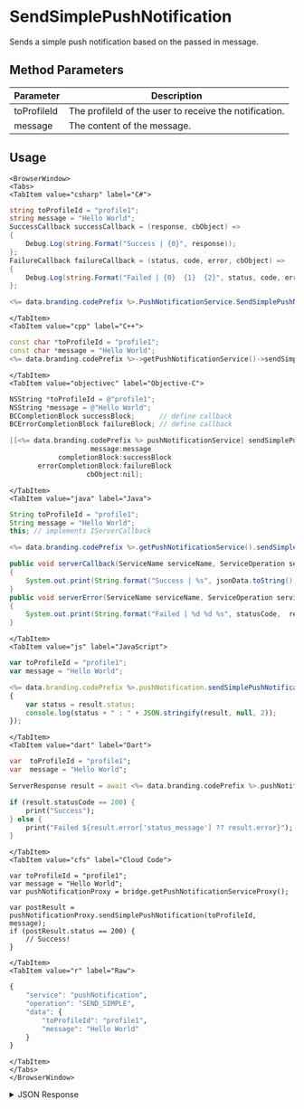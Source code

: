# SendSimplePushNotification

Sends a simple push notification based on the passed in message.

<PartialServop service_name="pushNotification" operation_name="SEND_SIMPLE" />

## Method Parameters

| Parameter   | Description                                            |
| ----------- | ------------------------------------------------------ |
| toProfileId | The profileId of the user to receive the notification. |
| message     | The content of the message.                            |

## Usage

```mdx-code-block
<BrowserWindow>
<Tabs>
<TabItem value="csharp" label="C#">
```

```csharp
string toProfileId = "profile1";
string message = "Hello World";
SuccessCallback successCallback = (response, cbObject) =>
{
    Debug.Log(string.Format("Success | {0}", response));
};
FailureCallback failureCallback = (status, code, error, cbObject) =>
{
    Debug.Log(string.Format("Failed | {0}  {1}  {2}", status, code, error));
};

<%= data.branding.codePrefix %>.PushNotificationService.SendSimplePushNotification(toProfileId, message, successCallback, failureCallback);
```

```mdx-code-block
</TabItem>
<TabItem value="cpp" label="C++">
```

```cpp
const char *toProfileId = "profile1";
const char *message = "Hello World";
<%= data.branding.codePrefix %>->getPushNotificationService()->sendSimplePushNotification(toProfileId, message, this);
```

```mdx-code-block
</TabItem>
<TabItem value="objectivec" label="Objective-C">
```

```objectivec
NSString *toProfileId = @"profile1";
NSString *message = @"Hello World";
BCCompletionBlock successBlock;      // define callback
BCErrorCompletionBlock failureBlock; // define callback

[[<%= data.branding.codePrefix %> pushNotificationService] sendSimplePushNotification:toProfileId
                    message:message
            completionBlock:successBlock
       errorCompletionBlock:failureBlock
                   cbObject:nil];
```

```mdx-code-block
</TabItem>
<TabItem value="java" label="Java">
```

```java
String toProfileId = "profile1";
String message = "Hello World";
this; // implements IServerCallback

<%= data.branding.codePrefix %>.getPushNotificationService().sendSimplePushNotification(toProfileId, message, this);

public void serverCallback(ServiceName serviceName, ServiceOperation serviceOperation, JSONObject jsonData)
{
    System.out.print(String.format("Success | %s", jsonData.toString()));
}
public void serverError(ServiceName serviceName, ServiceOperation serviceOperation, int statusCode, int reasonCode, String jsonError)
{
    System.out.print(String.format("Failed | %d %d %s", statusCode,  reasonCode, jsonError.toString()));
}
```

```mdx-code-block
</TabItem>
<TabItem value="js" label="JavaScript">
```

```javascript
var toProfileId = "profile1";
var message = "Hello World";

<%= data.branding.codePrefix %>.pushNotification.sendSimplePushNotification(toProfileId, message, result =>
{
	var status = result.status;
	console.log(status + " : " + JSON.stringify(result, null, 2));
});
```

```mdx-code-block
</TabItem>
<TabItem value="dart" label="Dart">
```

```dart
var  toProfileId = "profile1";
var  message = "Hello World";

ServerResponse result = await <%= data.branding.codePrefix %>.pushNotificationService.sendSimplePushNotification(profileId:toProfileId, message:message);

if (result.statusCode == 200) {
    print("Success");
} else {
    print("Failed ${result.error['status_message'] ?? result.error}");
}
```

```mdx-code-block
</TabItem>
<TabItem value="cfs" label="Cloud Code">
```

```cfscript
var toProfileId = "profile1";
var message = "Hello World";
var pushNotificationProxy = bridge.getPushNotificationServiceProxy();

var postResult = pushNotificationProxy.sendSimplePushNotification(toProfileId, message);
if (postResult.status == 200) {
    // Success!
}
```

```mdx-code-block
</TabItem>
<TabItem value="r" label="Raw">
```

```r
{
	"service": "pushNotification",
	"operation": "SEND_SIMPLE",
	"data": {
		"toProfileId": "profile1",
		"message": "Hello World"
	}
}
```

```mdx-code-block
</TabItem>
</Tabs>
</BrowserWindow>
```

<details>
<summary>JSON Response</summary>

```json
{
    "status": 200,
    "data": null
}
```

</details>
